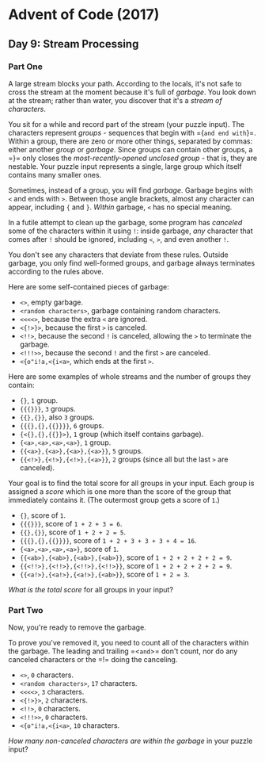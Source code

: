 # Advent of Code (2017)

## Day 9: Stream Processing

### Part One

A large stream blocks your path.  According to the locals, it's not safe to
cross the stream at the moment because it's full of *garbage*.  You look down
at the stream; rather than water, you discover that it's a *stream of
characters*.

You sit for a while and record part of the stream (your puzzle input).  The
characters represent *groups* - sequences that begin with ={` and end with `}=.
Within a group, there are zero or more other things, separated by commas:
either another *group* or *garbage*.  Since groups can contain other groups, a
=}= only closes the *most-recently-opened unclosed group* - that is, they are
nestable.  Your puzzle input represents a single, large group which itself
contains many smaller ones.

Sometimes, instead of a group, you will find *garbage*.  Garbage begins with
`<` and ends with `>`.  Between those angle brackets, almost any character can
appear, including `{` and `}`.  *Within* garbage, `<` has no special meaning.

In a futile attempt to clean up the garbage, some program has *canceled* some
of the characters within it using `!`: inside garbage, *any* character that
comes after `!` should be ignored, including `<`, `>`, and even another `!`.

You don't see any characters that deviate from these rules.  Outside garbage,
you only find well-formed groups, and garbage always terminates according to
the rules above.

Here are some self-contained pieces of garbage:

- `<>`, empty garbage.
- `<random characters>`, garbage containing random characters.
- `<<<<>`, because the extra `<` are ignored.
- `<{!>}>`, because the first `>` is canceled.
- `<!!>`, because the second `!` is canceled, allowing the `>` to terminate the
  garbage.
- `<!!!>>`, because the second `!` and the first `>` are canceled.
- `<{o"i!a,<{i<a>`, which ends at the first `>`.

Here are some examples of whole streams and the number of groups they contain:

- `{}`, `1` group.
- `{{{}}}`, `3` groups.
- `{{},{}}`, also `3` groups.
- `{{{},{},{{}}}}`, `6` groups.
- `{<{},{},{{}}>}`, `1` group (which itself contains garbage).
- `{<a>,<a>,<a>,<a>}`, `1` group.
- `{{<a>},{<a>},{<a>},{<a>}}`, `5` groups.
- `{{<!>},{<!>},{<!>},{<a>}}`, `2` groups (since all but the last `>` are
  canceled).

Your goal is to find the total score for all groups in your input.  Each group
is assigned a *score* which is one more than the score of the group that
immediately contains it.  (The outermost group gets a score of `1`.)

- `{}`, score of `1`.
- `{{{}}}`, score of `1 + 2 + 3 = 6`.
- `{{},{}}`, score of `1 + 2 + 2 = 5`.
- `{{{},{},{{}}}}`, score of `1 + 2 + 3 + 3 + 3 + 4 = 16`.
- `{<a>,<a>,<a>,<a>}`, score of `1`.
- `{{<ab>},{<ab>},{<ab>},{<ab>}}`, score of `1 + 2 + 2 + 2 + 2 = 9`.
- `{{<!!>},{<!!>},{<!!>},{<!!>}}`, score of `1 + 2 + 2 + 2 + 2 = 9`.
- `{{<a!>},{<a!>},{<a!>},{<ab>}}`, score of `1 + 2 = 3`.

*What is the total score* for all groups in your input?

### Part Two

Now, you're ready to remove the garbage.

To prove you've removed it, you need to count all of the characters within the
garbage.  The leading and trailing =<` and `>= don't count, nor do any canceled
characters or the =!= doing the canceling.

- `<>`, `0` characters.
- `<random characters>`, `17` characters.
- `<<<<>`, `3` characters.
- `<{!>}>`, `2` characters.
- `<!!>`, `0` characters.
- `<!!!>>`, `0` characters.
- `<{o"i!a,<{i<a>`, `10` characters.

*How many non-canceled characters are within the garbage* in your puzzle input?

